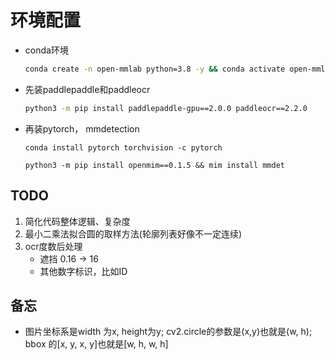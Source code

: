 # 环境配置

+ conda环境
    ```sh
    conda create -n open-mmlab python=3.8 -y && conda activate open-mmlab
    ```

+ 先装paddlepaddle和paddleocr
    ```sh
    python3 -m pip install paddlepaddle-gpu==2.0.0 paddleocr==2.2.0
    ```

+ 再装pytorch， mmdetection
    ```
    conda install pytorch torchvision -c pytorch
    ```

    ```
    python3 -m pip install openmim==0.1.5 && mim install mmdet
    ```

<!-- 
+ 如果matplotlib冲突，降级labelme `python3 -m pip install labelme==4.2.0`

+ 如果缺wrapt `python3 -m pip install wrapt`

+ `Click`包可能有冲突但不影响 -->

## TODO
1. 简化代码整体逻辑、复杂度
2. 最小二乘法拟合圆的取样方法(轮廓列表好像不一定连续)
3. ocr度数后处理
    + 遮挡 0.16 -> 16
    + 其他数字标识，比如ID


## 备忘
+ 图片坐标系是width 为x, height为y; cv2.circle的参数是(x,y)也就是(w, h); bbox 的[x, y, x, y]也就是[w, h, w, h]